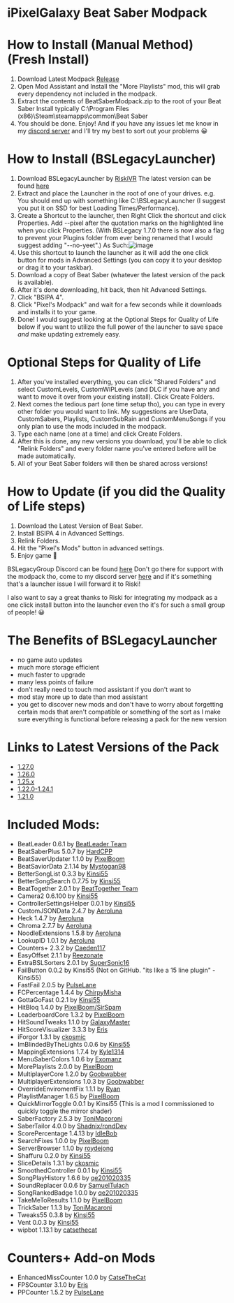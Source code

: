 # iPixelGalaxy Beat Saber Modpack

# How to Install (Manual Method) (Fresh Install)
1. Download Latest Modpack [Release](https://github.com/iPixelGalaxy/iPixelGalaxy-Beat-Saber-Modpack/releases/latest/download/BeatSaberModpack.zip)
2. Open Mod Assistant and Install the "More Playlists" mod, this will grab every dependency not included in the modpack.
3. Extract the contents of BeatSaberModpack.zip to the root of your Beat Saber Install typically C:\Program Files (x86)\Steam\steamapps\common\Beat Saber
4. You should be done. Enjoy! And if you have any issues let me know in my [discord server](https://discord.gg/6nmXVPtNA6) and I'll try my best to sort out your problems 😀

# How to Install (BSLegacyLauncher)
1. Download BSLegacyLauncher by [RiskiVR](https://riskivr.uwu.ai/) The latest version can be found [here](https://link.bslegacy.com/bsll)
2. Extract and place the Launcher in the root of one of your drives. e.g. You should end up with something like C:\BSLegacyLauncher (I suggest you put it on SSD for best Loading Times/Performance).
3. Create a Shortcut to the launcher, then Right Click the shortcut and click Properties. Add --pixel after the quotation marks on the highlighted line when you click Properties. (With BSLegacy 1.7.0 there is now also a flag to prevent your Plugins folder from ever being renamed that I would suggest adding "--no-yeet".) As Such:![image](https://user-images.githubusercontent.com/42526028/210357257-a8736d27-685d-457e-ba02-9706826bb49f.png)
4. Use this shortcut to launch the launcher as it will add the one click button for mods in Advanced Settings (you can copy it to your desktop or drag it to your taskbar).
5. Download a copy of Beat Saber (whatever the latest version of the pack is available).
6. After it's done downloading, hit back, then hit Advanced Settings.
7. Click "BSIPA 4".
8. Click "Pixel's Modpack" and wait for a few seconds while it downloads and installs it to your game.
9. Done! I would suggest looking at the Optional Steps for Quality of Life below if you want to utilize the full power of the launcher to save space *and* make updating extremely easy.

# Optional Steps for Quality of Life
1. After you've installed everything, you can click "Shared Folders" and select CustomLevels, CustomWIPLevels (and DLC if you have any and want to move it over from your existing install). Click Create Folders.
2. Next comes the tedious part (one time setup tho), you can type in every other folder you would want to link. My suggestions are UserData, CustomSabers, Playlists, CustomSubRain and CustomMenuSongs if you only plan to use the mods included in the modpack.
3. Type each name (one at a time) and click Create Folders.
4. After this is done, any new versions you download, you'll be able to click "Relink Folders" and every folder name you've entered before will be made automatically.
5. All of your Beat Saber folders will then be shared across versions!

# How to Update (if you did the Quality of Life steps)
1. Download the Latest Version of Beat Saber.
2. Install BSIPA 4 in Advanced Settings.
3. Relink Folders.
4. Hit the "Pixel's Mods" button in advanced settings.
5. Enjoy game 🙂

BSLegacyGroup Discord can be found [here](https://discord.gg/MrwMx5e) Don't go there for support with the modpack tho, come to my discord server [here](https://discord.gg/6nmXVPtNA6) and if it's something that's a launcher issue I will forward it to Riski!

I also want to say a great thanks to Riski for integrating my modpack as a one click install button into the launcher even tho it's for such a small group of people! 😀

# The Benefits of BSLegacyLauncher
- no game auto updates
- much more storage efficient
- much faster to upgrade
- many less points of failure
- don't really need to touch mod assistant if you don't want to
- mod stay more up to date than mod assistant
- you get to discover new mods and don't have to worry about forgetting certain mods that aren't compatible or something of the sort as I make sure everything is functional before releasing a pack for the new version

# Links to Latest Versions of the Pack

- [1.27.0](https://github.com/iPixelGalaxy/iPixelGalaxy-Beat-Saber-Modpack/releases/tag/1.27.0-latest)
- [1.26.0](https://github.com/iPixelGalaxy/iPixelGalaxy-Beat-Saber-Modpack/releases/tag/1.26.0-latest)
- [1.25.x](https://github.com/iPixelGalaxy/iPixelGalaxy-Beat-Saber-Modpack/releases/tag/1.25.x-latest)
- [1.22.0-1.24.1](https://github.com/iPixelGalaxy/iPixelGalaxy-Beat-Saber-Modpack/releases/tag/1.22.0-1.24.1-latest)
- [1.21.0](https://github.com/iPixelGalaxy/iPixelGalaxy-Beat-Saber-Modpack/releases/tag/1.21.0-latest)

# Included Mods:
- BeatLeader 0.6.1 by [BeatLeader Team](https://github.com/BeatLeader/beatleader-mod/releases)
- BeatSaberPlus 5.0.7 by [HardCPP](https://github.com/hardcpp/BeatSaberPlus/releases)
- BeatSaverUpdater 1.1.0 by [PixelBoom](https://github.com/rithik-b/BeatSaverUpdater/releases)
- BeatSaviorData 2.1.14 by [Mystogan98](https://github.com/Mystogan98/BeatSaviorData/releases)
- BetterSongList 0.3.3 by [Kinsi55](https://github.com/kinsi55/BeatSaber_BetterSongList/releases)
- BetterSongSearch 0.7.75 by [Kinsi55](https://github.com/kinsi55/BeatSaber_BetterSongSearch/releases)
- BeatTogether 2.0.1 by [BeatTogether Team](https://github.com/BeatTogether/BeatTogether/releases)
- Camera2 0.6.100 by [Kinsi55](https://github.com/kinsi55/CS_BeatSaber_Camera2/releases)
- ControllerSettingsHelper 0.0.1 by [Kinsi55](https://github.com/kinsi55/BeatSaber_ControllerSettingsHelper/releases)
- CustomJSONData 2.4.7 by [Aeroluna](https://github.com/Aeroluna/CustomJSONData/releases)
- Heck 1.4.7 by [Aeroluna](https://github.com/Aeroluna/Heck/releases)
- Chroma 2.7.7 by [Aeroluna](https://github.com/Aeroluna/Heck/releases)
- NoodleExtensions 1.5.8 by [Aeroluna](https://github.com/Aeroluna/Heck/releases)
- LookupID 1.0.1 by [Aeroluna](https://github.com/Aeroluna/Heck/releases)
- Counters+ 2.3.2 by [Caeden117](https://github.com/Caeden117/CountersPlus/releases)
- EasyOffset 2.1.1 by [Reezonate](https://github.com/Reezonate/EasyOffset/releases)
- ExtraBSLSorters 2.0.1 by [SuperSonic16](https://github.com/thesupersonic16/ExtraBSLSorters/releases)
- FailButton 0.0.2 by Kinsi55 (Not on GitHub. "its like a 15 line plugin" -Kinsi55)
- FastFail 2.0.5 by [PulseLane](https://github.com/PulseLane/FastFail/releases)
- FCPercentage 1.4.4 by [ChirpyMisha](https://github.com/ChirpyMisha/FC-Percentage/releases)
- GottaGoFast 0.2.1 by [Kinsi55](https://github.com/kinsi55/CS_BeatSaber_GottaGoFast/releases)
- HitBloq 1.4.0 by [PixelBoom/SirSpam](https://github.com/PauseChampions/Hitbloq/releases)
- LeaderboardCore 1.3.2 by [PixelBoom](https://github.com/rithik-b/LeaderboardCore/releases)
- HitSoundTweaks 1.1.0 by [GalaxyMaster](https://github.com/GalaxyMaster2/HitsoundTweaks/releases)
- HitScoreVisualizer 3.3.3 by [Eris](https://github.com/ErisApps/HitScoreVisualizer/releases)
- iForgor 1.3.1 by [ckosmic](https://github.com/ckosmic/IForgor/releases)
- ImBlindedByTheLights 0.0.6 by [Kinsi55](https://github.com/kinsi55/BeatSaber_ImBlindedByTheLights/releases)
- MappingExtensions 1.7.4 by [Kyle1314](https://github.com/Kylemc1413/MappingExtensions)
- MenuSaberColors 1.0.6 by [Exomanz](https://github.com/Exomanz/MenuSaberColors/releases)
- MorePlaylists 2.0.0 by [PixelBoom](https://github.com/rithik-b/MorePlaylists/releases)
- MultiplayerCore 1.2.0 by [Goobwabber](https://github.com/Goobwabber/MultiplayerCore/releases)
- MultiplayerExtensions 1.0.3 by [Goobwabber](https://github.com/Goobwabber/MultiplayerExtensions/releases)
- OverrideEnviromentFix 1.1.1 by [Ryan](https://github.com/rfcaps/OverrideEnvironmentFix/releases)
- PlaylistManager 1.6.5 by [PixelBoom](https://github.com/rithik-b/PlaylistManager/releases)
- QuickMirrorToggle 0.0.1 by Kinsi55 (This is a mod I commissioned to quickly toggle the mirror shader)
- SaberFactory 2.5.3 by [ToniMacoroni](https://github.com/ToniMacaroni/SaberFactory/releases)
- SaberTailor 4.0.0 by [Shadnix/rondDev](https://github.com/rondDev/BeatSaber-SaberTailor/releases)
- ScorePercentage 1.4.13 by [IdleBob](https://github.com/Idlebawb/ScorePercentage/releases)
- SearchFixes 1.0.0 by [PixelBoom](https://github.com/rithik-b/SearchFixes/releases)
- ServerBrowser 1.1.0 by [roydejong](https://github.com/roydejong/BeatSaberServerBrowser/releases)
- Shaffuru 0.2.0 by [Kinsi55](https://github.com/kinsi55/BeatSaber_Shaffuru/releases)
- SliceDetails 1.3.1 by [ckosmic](https://github.com/ckosmic/SliceDetails/releases)
- SmoothedController 0.0.1 by [Kinsi55](https://github.com/kinsi55/BeatSaber_SmoothedController/releases)
- SongPlayHistory 1.6.6 by [qe201020335](https://github.com/qe201020335/SongPlayHistory/releases)
- SoundReplacer 0.0.6 by [SamuelTulach](https://github.com/SamuelTulach/SoundReplacer/releases)
- SongRankedBadge 1.0.0 by [qe201020335](https://github.com/qe201020335/SongRankedBadge/releases)
- TakeMeToResults 1.1.0 by [PixelBoom](https://github.com/rithik-b/TakeMeToResults/releases)
- TrickSaber 1.1.3 by [ToniMacaroni](https://github.com/ToniMacaroni/TrickSaber/releases)
- Tweaks55 0.3.8 by [Kinsi55](https://github.com/kinsi55/BeatSaber_Tweaks55/releases)
- Vent 0.0.3 by [Kinsi55](https://github.com/kinsi55)
- wipbot 1.13.1 by [catsethecat](https://github.com/catsethecat/wipbot/releases)

# Counters+ Add-on Mods
- EnhancedMissCounter 1.0.0 by [CatseTheCat](https://github.com/catsethecat/EnhancedMissCounter/releases)
- FPSCounter 3.1.0 by [Eris](https://github.com/ErisApps/FPS-Counter/releases)
- PPCounter 1.5.2 by [PulseLane](https://github.com/PulseLane/PPCounter/releases)
